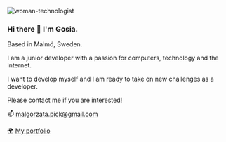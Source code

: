![woman-technologist](https://user-images.githubusercontent.com/57414079/123513817-9dbcde00-d68f-11eb-9183-c1f889622025.png)

### Hi there 👋 I'm Gosia.

Based in Malmö, Sweden.

I am a junior developer with a passion for computers, technology and the internet.

I want to develop myself and I am ready to take on new challenges as a developer. 

Please contact me if you are interested!

 📫 malgorzata.pick@gmail.com
 
 🌍 [My portfolio](https://malgorzatapick.eu/)

<!--
**margareta75/margareta75** is a ✨ _special_ ✨ repository because its `README.md` (this file) appears on your GitHub profile.

Here are some ideas to get you started:

- 🔭 I’m currently working on ...
- 🌱 I’m currently learning ...
- 👯 I’m looking to collaborate on ...
- 🤔 I’m looking for help with ...
- 💬 Ask me about ...
- 📫 How to reach me: ...
- 😄 Pronouns: ...
- ⚡ Fun fact: ...
-->
